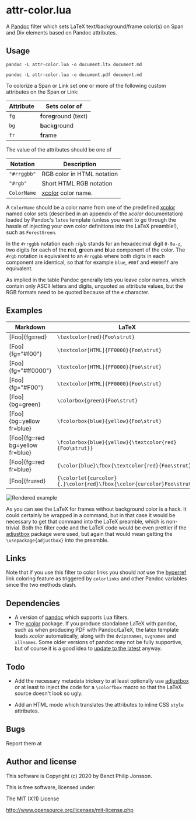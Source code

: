 # attr-color.lua

A [Pandoc][] filter which sets LaTeX text/background/frame color(s) on
Span and Div elements based on Pandoc attributes.

## Usage

    pandoc -L attr-color.lua -o document.ltx document.md
    
    pandoc -L attr-color.lua -o document.pdf document.md

To colorize a Span or Link set one or more of the following custom  attributes
on the Span or Link:

| Attribute | Sets color of
|-----------|-----------------------------
| `fg`      | **f**ore**g**round (text)
| `bg`      | **b**ack**g**round
| `fr`      | **fr**ame

The value of the attributes should be one of

| Notation    | Description
|-------------|---------------------------
| `"#rrggbb"` | RGB color in HTML notation
| `"#rgb"`    | Short HTML RGB notation
| `ColorName` | [xcolor][] color name.

A `ColorName` should be a color name from one of the predefined [xcolor][]
named color sets (described in an appendix of the *xcolor*
documentation) loaded by Pandoc's `latex` template (unless you want to go
through the hassle of injecting your own color definitions into the LaTeX
preamble!), such as `ForestGreen`.

In the `#rrggbb` notation each `r`/`g`/`b` stands for an hexadecimal digit
`0-9a-z`, two digits for each of the **r**ed, **g**reen and **b**lue component
of the color.  The `#rgb` notation is equivalent to an `#rrggbb` where both
digits in each component are identical, so that for example `blue`, `#00f` and
`#0000ff` are equivalent.

As implied in the table Pandoc generally lets you leave color names, which
contain only ASCII letters and digits, unquoted as attribute values, but the
RGB formats need to be quoted because of the `#` character.

## Examples

| Markdown                         | LaTeX
|----------------------------------|--------------------------------------------------------------------
| [Foo]{fg=red}                    | `\textcolor{red}{Foo\strut}`
| [Foo]{fg="#f00"}                 | `\textcolor[HTML]{FF0000}{Foo\strut}`
| [Foo]{fg="#ff0000"}              | `\textcolor[HTML]{FF0000}{Foo\strut}`
| [Foo]{fg="#F00"}                 | `\textcolor[HTML]{FF0000}{Foo\strut}`
| [Foo]{bg=green}                  | `\colorbox{green}{Foo\strut}`
| [Foo]{bg=yellow fr=blue}         | `\fcolorbox{blue}{yellow}{Foo\strut}`
| [Foo]{fg=red bg=yellow fr=blue}  | `\fcolorbox{blue}{yellow}{\textcolor{red}{Foo\strut}}`
| [Foo]{fg=red fr=blue}            | `{\color{blue}\fbox{\textcolor{red}{Foo\strut}}}`
| [Foo]{fr=red}                    | `{\colorlet{curcolor}{.}\color{red}\fbox{\color{curcolor}Foo\strut}}`

![Rendered example](https://i.imgur.com/DCD52Ue.png)

As you can see the LaTeX for frames without background color is a hack. It
could certainly be wrapped in a command, but in that case it would be necessary
to get that command into the LaTeX preamble, which is non-trivial. Both
the filter code and the LaTeX code would be even prettier if the [adjustbox][]
package were used, but again that would mean getting the
`\usepackage{adjustbox}` into the preamble.

## Links

Note that if you use this filter to color links you should *not* use the
[hyperref][] link coloring feature as triggered by `colorlinks` and other
Pandoc variables since the two methods clash.

## Dependencies

-   A version of [pandoc][] which supports Lua filters.
-   The [xcolor][] package.  If you produce standalone LaTeX with pandoc,
    such as when producing PDF with Pandoc/LaTeX, the latex template loads
    *xcolor* automatically, along with the `dvipsnames`, `svgnames` and
    `xllnames`. Some older versions of pandoc may not be fully supportive,
    but of course it is a good idea to [update to the latest][] anyway.

## Todo

-   Add the necessary metadata trickery to at least optionally use
    [adjustbox][] or at least to inject the code for a `\colorfbox` macro so
    that the LaTeX source doesn't look so ugly.

-   Add an HTML mode which translates the attributes to inline CSS `style`
    attributes.

## Bugs

Report them at

## Author and license

This software is Copyright (c) 2020 by Benct Philip Jonsson.

This is free software, licensed under:

  The MIT (X11) License

http://www.opensource.org/licenses/mit-license.php


[pandoc]: http://pandoc.org/
[xcolor]: http://texdoc.net/pkg/xcolor
[adjustbox]: http://texdoc.net/pkg/adjustbox
[hyperref]: http://texdoc.net/pkg/hyperref
[update to the latest]: https://github.com/jgm/pandoc/releases
